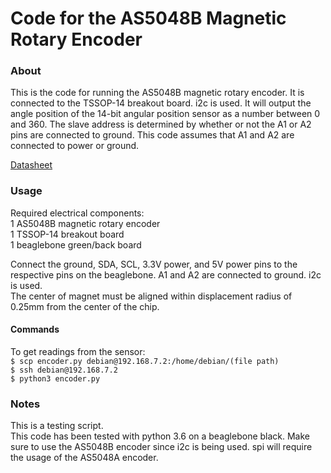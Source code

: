 Code for the AS5048B Magnetic Rotary Encoder
======================================================================================
### About
This is the code for running the AS5048B magnetic rotary encoder. It is connected to the TSSOP-14 breakout board. i2c is used. It will output the angle position of the 14-bit angular position sensor as a number between 0 and 360. The slave address is determined by whether or not the A1 or A2 pins are connected to ground. This code assumes that A1 and A2 are connected to power or ground.

[Datasheet](https://ams.com/documents/20143/36005/AS5048_DS000298_4-00.pdf/910aef1f-6cd3-cbda-9d09-41f152104832)

### Usage
Required electrical components: \
1 AS5048B magnetic rotary encoder \
1 TSSOP-14 breakout board \
1 beaglebone green/back board 

Connect the ground, SDA, SCL, 3.3V power, and 5V power pins to the respective pins on the beaglebone. A1 and A2 are connected to ground. i2c is used.\
The center of magnet must be aligned within displacement radius of 0.25mm from the center of the chip.

#### Commands
To get readings from the sensor: \
```$ scp encoder.py debian@192.168.7.2:/home/debian/(file path)``` \
```$ ssh debian@192.168.7.2``` \
```$ python3 encoder.py```

### Notes
This is a testing script. \
This code has been tested with python 3.6 on a beaglebone black. Make sure to use the AS5048B encoder since i2c is being used. spi will require the usage of the AS5048A encoder.
